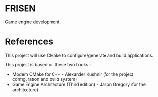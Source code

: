# FRISEN
Game engine development. 

# References

This project will use CMake to configure/generate and build applications.

This project is based on these two books :
- Modern CMake for C++ - Alexander Kushnir (for the project configuration and build system) 
- Game Engine Architecture (Third edition) - Jason Gregory (for the architecture)
